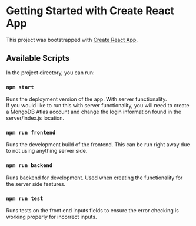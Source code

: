 # Getting Started with Create React App

This project was bootstrapped with [Create React App](https://github.com/facebook/create-react-app).

## Available Scripts

In the project directory, you can run:

### `npm start`

Runs the deployment version of the app. With server functionality.\
If you would like to run this with server functionality, you will need to create a MongoDB Atlas account and change the login information found in the server/index.js location.

### `npm run frontend`

Runs the development build of the frontend. This can be run right away due to not using anything server side.

### `npm run backend`

Runs backend for development. Used when creating the functionality for the server side features.

### `npm run test`

Runs tests on the front end inputs fields to ensure the error checking is working properly for incorrect inputs.
